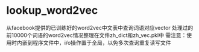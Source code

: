 # lookup_word2vec

从facebook提供的已训练好的word2vec中文表中查询词语对应vector
处理过的前10000个词语的word2vec情况整理在文件zh_dict和zh_vec.pkl中
需注意：使用时内嵌到程序文件中，i/o操作置于全局，以免多次查询重复读写文件
